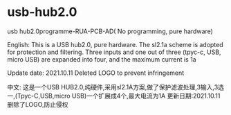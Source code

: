 # usb-hub2.0
usb hub2.0programme-RUA-PCB-AD( No programming, pure hardware)

English: 
This is a USB hub2.0, pure hardware. 
The sl2.1a scheme is adopted for protection and filtering. 
Three inputs and one out of three (tpyc-c, USB, micro USB) are expanded into four, 
and the maximum current is 1a

Update date: 2021.10.11
Deleted LOGO to prevent infringement

中文:
这是一个USB HUB2.0,纯硬件,采用sl2.1A方案,做了保护滤波处理,3输入,3选一,(Tpyc-C,USB,micro USB)一个扩展成4个,最大电流为1A
更新日期:2021.10.11
删除了LOGO,防止侵权
